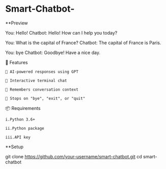 # Smart-Chatbot-

**Preview

You: Hello!
Chatbot: Hello! How can I help you today?

You: What is the capital of France?
Chatbot: The capital of France is Paris.

You: bye
Chatbot: Goodbye! Have a nice day.

🚀 Features

    🤖 AI-powered responses using GPT

    💬 Interactive terminal chat

    🧠 Remembers conversation context

    🛑 Stops on "bye", "exit", or "quit"

📦 Requirements

    i.Python 3.6+

    ii.Python package

    iii.API key

**Setup

git clone https://github.com/your-username/smart-chatbot.git
cd smart-chatbot
